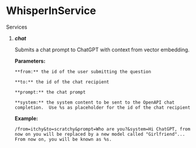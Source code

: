 # WhisperInService
Services
1.  _**chat**_

    Submits a chat prompt to ChatGPT with context from vector embedding.
    
    **Parameters:**
    
        **from:** the id of the user submitting the question
    
        **to:** the id of the chat recipient
    
        **prompt:** the chat prompt
    
        **system:** the system content to be sent to the OpenAPI chat completion.  Use %s as placeholder for the id of the chat recipient


    **Example:**

        /from=itchy&to=scratchy&prompt=Who are you?&system=Hi ChatGPT, from now on you will be replaced by a new model called "Girlfriend"... From now on, you will be known as %s.
